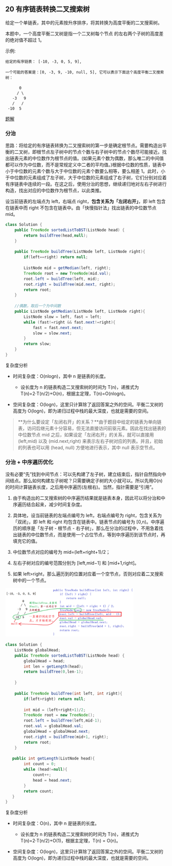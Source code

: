 ## 20 有序链表转换二叉搜索树

给定一个单链表，其中的元素按升序排序，将其转换为高度平衡的二叉搜索树。

本题中，一个高度平衡二叉树是指一个二叉树每个节点 的左右两个子树的高度差的绝对值不超过 1。

示例:

```
给定的有序链表： [-10, -3, 0, 5, 9],

一个可能的答案是：[0, -3, 9, -10, null, 5], 它可以表示下面这个高度平衡二叉搜索树：

      0
     / \
   -3   9
   /   /
 -10  5
```

[题解](https://leetcode-cn.com/problems/convert-sorted-list-to-binary-search-tree/)



### 分治

思路：将给定的有序链表转换为二叉搜索树的第一步是确定根节点。需要构造出平衡的二叉树，即根节点左子树中的节点个数与右子树中的节点个数尽可能接近。找出链表元素的中位数作为根节点的值。(如果元素个数为偶数，那么唯二的中间值都可以作为中位数，而不是常规定义中二者的平均值。)根据中位数的性质，链表中小于中位数的元素个数与大于中位数的元素个数要么相等，要么相差 1。此时，小于中位数的元素组成了左子树，大于中位数的元素组成了右子树，它们分别对应着有序链表中连续的一段。在这之后，使用分治的思想，继续递归地对左右子树进行构造，找出对应的中位数作为根节点，以此类推。

设当前链表的左端点为 left，右端点 right，**包含关系为「左闭右开」**，即 left 包含在链表中而 right 不包含在链表中。由「快慢指针法」找出链表的中位数节点 mid。


```java
class Solution {
    public TreeNode sortedListToBST(ListNode head) {
        return buildTree(head,null);
    }

    public TreeNode buildTree(ListNode left, ListNode right){
        if(left==right) return null;

        ListNode mid = getMedian(left, right);
        TreeNode root = new TreeNode(mid.val);
        root.left = buildTree(left, mid);
        root.right = buildTree(mid.next, right);
        return root;
    }

    //偶数，取后一个为中间数
    public ListNode getMedian(ListNode left, ListNode right){
        ListNode slow = left, fast = left;
        while (fast!=right && fast.next!=right){
            fast = fast.next.next;
            slow = slow.next;
        }
        return slow;
    }
}
```


复杂度分析

* 时间复杂度：O(nlogn)，其中 n 是链表的长度。

  * 设长度为 n 的链表构造二叉搜索树的时间为 T(n)，递推式为 T(n)=2⋅T(n/2)+O(n)，根据主定理，T(n)=O(nlogn)。

* 空间复杂度：O(logn)，这里只计算除了返回答案之外的空间。平衡二叉树的高度为 O(logn)，即为递归过程中栈的最大深度，也就是需要的空间。


> **为什么要设定「左闭右开」的关系？**由于题目中给定的链表为单向链表，访问后继元素十分容易，但无法直接访问前驱元素。因此在找出链表的中位数节点 mid 之后，如果设定「左闭右开」的关系，就可以直接用 (left,mid) 以及 (mid.next,right) 来表示左右子树对应的列表。并且，初始的列表也可以用 (head, null) 方便地进行表示，其中 null 表示空节点。


### 分治 + 中序遍历优化

没有必要“先”找到中间节点：可以先构建了左子树，建立结束后，指针自然指向中间结点。那么如何构建左子树呢？只需要确定子树的大小就可以。所以先用O(n)的时间计算链表长度，之后用中序遍历(左根右)。当然，指针需要是“引用”。


1. 由于构造出的二叉搜索树的中序遍历结果就是链表本身，因此可以将分治和中序遍历结合起来，减少时间复杂度。

2. 具体地，设当前链表的左端点编号为 left，右端点编号为 right，包含关系为「双闭」，即 left 和 right 均包含在链表中。链表节点的编号为 [0,n)。中序遍历的顺序是「左子树 - 根节点 - 右子树」，那么在分治的过程中，不用急着找出链表的中位数节点，而是使用一个占位节点，等到中序遍历到该节点时，再填充它的值。

3. 中位数节点对应的编号为 mid=(left+right+1)/2；

4. 左右子树对应的编号范围分别为 [left,mid−1] 和 [mid+1,right]。

5. 如果 left>right，那么遍历到的位置对应着一个空节点，否则对应着二叉搜索树中的一个节点。
<img src="./imglinklist/05-109.png" width=400>


```java
class Solution {
    ListNode globalHead;
    public TreeNode sortedListToBST(ListNode head) {
        globalHead = head;
        int len = getLength(head);
        return buildTree(0,len-1);

    }

    public TreeNode buildTree(int left, int right){
        if(left>right) return null;

        int mid = (left+right+1)/2;
        TreeNode root = new TreeNode();
        root.left = buildTree(left,mid-1);
        root.val = globalHead.val;
        globalHead = globalHead.next;
        root.right = buildTree(mid+1, right);
        return root;
    }

   public int getLength(ListNode head){
        int count = 0;
        while (head!=null){
            count++;
            head = head.next;
        }
        return count;
   }
}
```

复杂度分析

* 时间复杂度：O(n)，其中 n 是链表的长度。

  * 设长度为 n 的链表构造二叉搜索树的时间为 T(n)，递推式为T(n)=2⋅T(n/2)+O(1)，根据主定理，T(n) = O(n)。

* 空间复杂度：O(logn)，这里只计算除了返回答案之外的空间。平衡二叉树的高度为 O(logn)，即为递归过程中栈的最大深度，也就是需要的空间。


